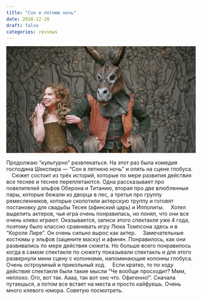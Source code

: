 ```yaml
---
title: "Сон в летнюю ночь"
date: 2018-12-20
draft: false
categories: reviews
---
```


<img src="/images/reviews/a-midsummer-night-dream.jpg"/>

Продолжаю “культурно” развлекаться. На этот раз была комедия господина Шекспира — “Сон в летнюю ночь” и опять на сцене глобуса.
⠀
Сюжет состоит из трёх историй, которые по мере развития действия все теснее и теснее переплетаются. Одна рассказывает про повелителей эльфов Оберона и Титанию, вторая про две влюбленные пары, которые бежали из дворца в лес, а третья про группу ремесленников, которые сколотили актерскую труппу и готовят постановку для свадьбы Тесея (афинский царь) и Ипполиты.
⠀
Хотел выделить актеров, чья игра очень понравилась, но понял, что они все очень клево играют. Оказывается, записи этого спектакля уже 4 года, поэтому было классно сравнивать игру Люка Томпсона здесь и в “Короле Лире”. Он очень сильно вырос как актер.
⠀
Замечательные костюмы у эльфов (зацените маску) и афинян. Понравилось, как они развивались по мере действия сюжета. Но больше всего понравилось когда в самом спектакле по сюжету показывали спектакль и для этого развернули мини сцену с колоннами, напоминающие колонны глобуса. Очень остроумный и прикольный ход.
⠀
Если кратко, то по ходу действия спектакля были такие мысли “Че вообще просходит? Ммм, неплохо. Ого, вот так. Аааа, так вот оно что. Офигенно!”. Сначала путаешься, а потом все встает на места и просто кайфуешь. Очень много клевого юмора. Советую посмотреть.
